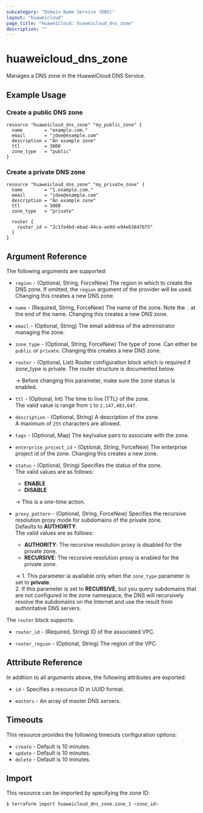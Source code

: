 ```yaml
---
subcategory: "Domain Name Service (DNS)"
layout: "huaweicloud"
page_title: "HuaweiCloud: huaweicloud_dns_zone"
description: ""
---
```


# huaweicloud_dns_zone

Manages a DNS zone in the HuaweiCloud DNS Service.

## Example Usage

### Create a public DNS zone

```hcl
resource "huaweicloud_dns_zone" "my_public_zone" {
  name        = "example.com."
  email       = "jdoe@example.com"
  description = "An example zone"
  ttl         = 3000
  zone_type   = "public"
}
```

### Create a private DNS zone

```hcl
resource "huaweicloud_dns_zone" "my_private_zone" {
  name        = "1.example.com."
  email       = "jdoe@example.com"
  description = "An example zone"
  ttl         = 3000
  zone_type   = "private"

  router {
    router_id = "2c1fe4bd-ebad-44ca-ae9d-e94e63847b75"
  }
}
```

## Argument Reference

The following arguments are supported:

* `region` - (Optional, String, ForceNew) The region in which to create the DNS zone. If omitted, the `region` argument
  of the provider will be used. Changing this creates a new DNS zone.

* `name` - (Required, String, ForceNew) The name of the zone. Note the `.` at the end of the name. Changing this creates
  a new DNS zone.

* `email` - (Optional, String) The email address of the administrator managing the zone.

* `zone_type` - (Optional, String, ForceNew) The type of zone. Can either be `public` or `private`. Changing this
  creates a new DNS zone.

* `router` - (Optional, List) Router configuration block which is required if zone_type is private. The router
  structure is documented below.

  -> Before changing this parameter, make sure the zone status is enabled.

* `ttl` - (Optional, Int) The time to live (TTL) of the zone.  
  The valid value is range from `1` to `2,147,483,647`.

* `description` - (Optional, String) A description of the zone.  
  A maximum of `255` characters are allowed.

* `tags` - (Optional, Map) The key/value pairs to associate with the zone.

* `enterprise_project_id` - (Optional, String, ForceNew) The enterprise project id of the zone. Changing this creates a
  new zone.

* `status` - (Optional, String) Specifies the status of the zone.  
  The valid values are as follows:
  + **ENABLE**
  + **DISABLE**

  -> This is a one-time action.

* `proxy_pattern` - (Optional, String, ForceNew) Specifies the recursive resolution proxy mode for subdomains of
  the private zone.  
  Defaults to **AUTHORITY**.  
  The valid values are as follows:
  + **AUTHORITY**: The recursive resolution proxy is disabled for the private zone.
  + **RECURSIVE**: The recursive resolution proxy is enabled for the private zone.
  
  -> 1. This parameter ia available only when the `zone_type` parameter is set to **private**.
     <br>2. If this parameter is set to **RECURSIVE**, but you query subdomains that are not configured in the zone namespace,
     the DNS will recursively resolve the subdomains on the Internet and use the result from authoritative DNS servers.

The `router` block supports:

* `router_id` - (Required, String) ID of the associated VPC.

* `router_region` - (Optional, String) The region of the VPC.

## Attribute Reference

In addition to all arguments above, the following attributes are exported:

* `id` - Specifies a resource ID in UUID format.

* `masters` - An array of master DNS servers.

## Timeouts

This resource provides the following timeouts configuration options:

* `create` - Default is 10 minutes.
* `update` - Default is 10 minutes.
* `delete` - Default is 10 minutes.

## Import

This resource can be imported by specifying the zone ID:

```bash
$ terraform import huaweicloud_dns_zone.zone_1 <zone_id>
```
